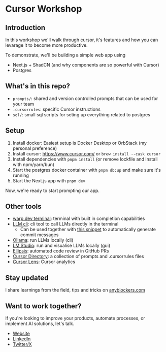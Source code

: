 # Cursor Workshop

## Introduction

In this workshop we'll walk through cursor, it's features and how you can levarage it to become more productive.

To demonstrate, we'll be building a simple web app using

- Next.js + ShadCN (and why components are so powerful with Cursor)
- Postgres

## What's in this repo?

- `prompts/`: shared and version controlled prompts that can be used for your team
- `.cursorrules`: specific Cursor instructions
- `sql/`: small sql scripts for seting up everything related to postgres

## Setup

1. Install docker: Easiest setup is Docker Desktop or OrbStack (my personal preference)
2. Install cursor: https://www.cursor.com/ or `brew install --cask cursor`
3. Install dependencies with `pnpm install` (or remove lockfile and install with npm/yarn/bun)
4. Start the postgres docker container with `pnpm db:up` and make sure it's running
5. Start the Next.js app with `pnpm dev`

Now, we're ready to start prompting our app.

## Other tools

- [warp.dev terminal](https://www.warp.dev/): terminal with built in completion capabilities
- [LLM cli](https://llm.datasette.io/en/stable/): cli tool to call LLMs directly in the terminal
  - Can be used together with [this snippet](https://gist.github.com/karpathy/1dd0294ef9567971c1e4348a90d69285) to automatically generate commit messages
- [Ollama](https://ollama.com/): run LLMs locally (cli)
- [LM Studio](https://lmstudio.ai/): run and visualise LLMs locally (gui)
- [Ellipsis](https://www.ellipsis.dev/): automated code review in GitHub PRs
- [Cursor Directory](https://cursor.directory/): a collection of prompts and .cursorrules files
- [Cursor Lens](https://www.cursorlens.com/): Cursor analytics

## Stay updated

I share learnings from the field, tips and tricks on [anyblockers.com](https://anyblockers.com/)

## Want to work together?

If you're looking to improve your products, automate processes, or implement AI solutions, let's talk.

- [Website](https://anyblockers.com/consulting)
- [LinkedIn](https://www.linkedin.com/in/ericzakariasson/)
- [Twitter/X](https://twitter.com/ericzakariasson)
